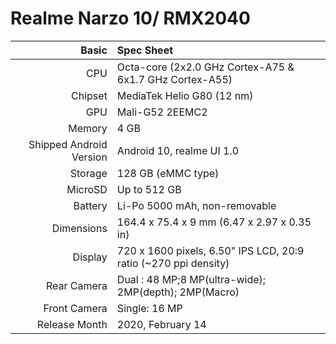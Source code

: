 Realme Narzo 10/ RMX2040
================================================================


Basic   | Spec Sheet
-------:|:-------------------------
CPU     | Octa-core (2x2.0 GHz Cortex-A75 & 6x1.7 GHz Cortex-A55)
Chipset | MediaTek Helio G80 (12 nm)
GPU     | Mali-G52 2EEMC2
Memory  | 4 GB
Shipped Android Version | Android 10, realme UI 1.0 
Storage | 128 GB (eMMC type)
MicroSD | Up to 512 GB 
Battery | Li-Po 5000 mAh, non-removable
Dimensions | 164.4 x 75.4 x 9 mm (6.47 x 2.97 x 0.35 in)
Display | 720 x 1600 pixels, 6.50" IPS LCD, 20:9 ratio (~270 ppi density)
Rear Camera  | Dual : 48 MP;8 MP(ultra-wide); 2MP(depth); 2MP(Macro)
Front Camera | Single: 16 MP
Release Month | 2020, February 14 | 2020, May 22 

